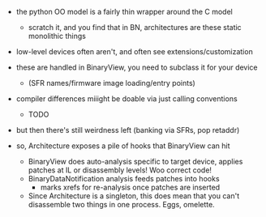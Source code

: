 - the python OO model is a fairly thin wrapper around the C model
    - scratch it, and you find that in BN, architectures are these static monolithic things
- low-level devices often aren't, and often see extensions/customization

- these are handled in BinaryView, you need to subclass it for your device
    - (SFR names/firmware image loading/entry points)
- compiler differences miiight be doable via just calling conventions
    - TODO
- but then there's still weirdness left (banking via SFRs, pop retaddr)

- so, Architecture exposes a pile of hooks that BinaryView can hit
    - BinaryView does auto-analysis specific to target device, applies patches
      at IL or disassembly levels! Woo correct code!
    - BinaryDataNotification analysis feeds patches into hooks
        - marks xrefs for re-analysis once patches are inserted
    - Since Architecture is a singleton, this does mean that you can't
      disassemble two things in one process. Eggs, omelette.
